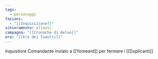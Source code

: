 ```yaml
---
tags:
  - personaggi
fazioni:
  - "[[Inquisizione]]"
schieramento: alleati
campagna: "[[Cronache di Aelan]]"
era: "[[Era dei Tumulti]]"
---
```

Inquisitore Comandante inviato a [[Yomeard]] per fermare i [[Duplicanti]]